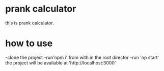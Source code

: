 # prank calculator 

this is prank calculator.
# how to use
-clone the project
-run'npm i' from with in the root director
-run 'np start'
the project will be available at 'http://localhost:3000'